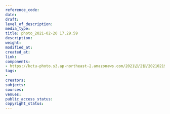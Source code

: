 ```yaml
---
reference_code: 
date: 
draft: 
level_of_description: 
media_type: 
title: photo_2021-02-20 17.29.59
description: 
weight: 
modified_at: 
created_at: 
link: 
components:
- https://kctu-photo.s3.ap-northeast-2.amazonaws.com/2021년/2월/20210219_백기완+선생+발인.영결식.하관/곽노충/photo_2021-02-20+17.29.59.jpeg
tags:
- 
creators: 
subjects: 
sources: 
venues: 
public_access_status: 
copyright_status: 
---
```

